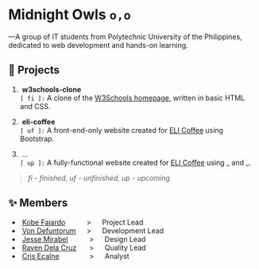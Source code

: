 # Midnight Owls `o,o`

&mdash;A group of IT students from Polytechnic University of the Philippines, dedicated to web development and hands-on learning.

## :rocket: Projects

1. &nbsp;**w3schools-clone**  
   `[ fi ]:` A clone of the [W3Schools homepage](https://www.w3schools.com/), written in basic HTML and CSS.

2. &nbsp;**eli-coffee**  
   `[ uf ]:` A front-end-only website created for [ELI Coffee](https://www.instagram.com/elicoffeeph/) using Bootstrap.

3. &nbsp;...  
   `[ up ]:` A fully-functional website created for [ELI Coffee](https://www.instagram.com/elicoffeeph/) using _ and _.

> _fi - finished, uf - unfinished, up - upcoming_

## :sparkles: Members

- &nbsp;[Kobe Fajardo](https://github.com/Kobeszkie) &emsp;&emsp;&ensp; &gt; &emsp; Project Lead
- &nbsp;[Von Defuntorum](https://github.com/Hisuiiii) &emsp; &gt; &emsp; Development Lead
- &nbsp;[Jesse Mirabel](https://github.com/sejjy) &emsp;&emsp;&ensp; &gt; &emsp; Design Lead
- &nbsp;[Raven Dela Cruz](https://github.com/RNCDC) &emsp;&nbsp; &gt; &emsp; Quality Lead
- &nbsp;[Cris Ecalne](https://github.com/CrisDaniel02) &emsp;&emsp;&emsp;&ensp;&nbsp; &gt; &emsp; Analyst
